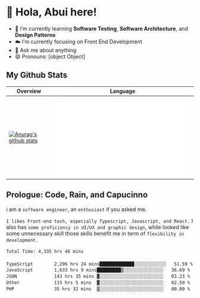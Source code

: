 # 👋 Hola, Abui here!

- 🌱 I’m currently learning **Software Testing**, **Software Architecture**, and **Design Patterns**
- ☁️ I’m currently focusing on Front End Development
- 💬 Ask me about anything
- 😄 Pronouns: [object Object]

## My Github Stats

| Overview | Language |
| --- | --- |
|[![Anurag's github stats](https://github-readme-stats.vercel.app/api?username=abui-am&count_private=true)](https://github.com/anuraghazra/github-readme-stats)|![Language](https://raw.githubusercontent.com/abui-am/stats/c6455f656dfce7acd3951e5ec5b25d72af0b2ee3/generated/languages.svg)|

## Prologue: Code, Rain, and Capucinno
i am a `software engineer`, an `enthusiast` if you asked me. 

`I likes Front-end tech, especially Typescript, Javascript, and React.` I also has `some proficiency in UI/UX and graphic design`, while looked like some unnecessary skill those skills benefit me in term of `flexibility in development.`


<!--START_SECTION:waka-->

```txt
Total Time: 4,335 hrs 46 mins

TypeScript        2,296 hrs 24 mins█████████████░░░░░░░░░░░░   51.59 %
JavaScript        1,633 hrs 9 mins█████████▒░░░░░░░░░░░░░░░   36.69 %
JSON              143 hrs 35 mins ▓░░░░░░░░░░░░░░░░░░░░░░░░   03.23 %
Other             115 hrs 5 mins  ▓░░░░░░░░░░░░░░░░░░░░░░░░   02.59 %
PHP               35 hrs 32 mins  ▒░░░░░░░░░░░░░░░░░░░░░░░░   00.80 %
```

<!--END_SECTION:waka-->
